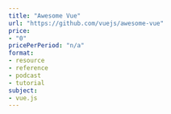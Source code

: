 ```yaml
---
title: "Awesome Vue"
url: "https://github.com/vuejs/awesome-vue"
price: 
- "0"
pricePerPeriod: "n/a"
format: 
- resource
- reference
- podcast
- tutorial
subject: 
- vue.js
---
```

